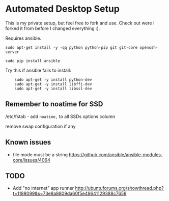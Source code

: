 Automated Desktop Setup
=======================

This is my private setup, but feel free to fork and use.
Check out were I forked it from before I changed everything :).

Requires ansible.

```
sudo apt-get install -y -qq python python-pip git git-core openssh-server

sudo pip install ansible
```

Try this if ansible fails to install:
```    
    sudo apt-get -y install python-dev
    sudo apt-get -y install libffi-dev
    sudo apt-get -y install libssl-dev

```

## Remember to noatime for SSD
/etc/fstab - add `noatime,` to all SSDs options column

remove swap configuration if any


## Known issues

-  file mode must be a string https://github.com/ansible/ansible-modules-core/issues/4064


## TODO

- Add "no internet" app runner http://ubuntuforums.org/showthread.php?t=1188099&s=73e8a8809da60f5e49641129388c7658
